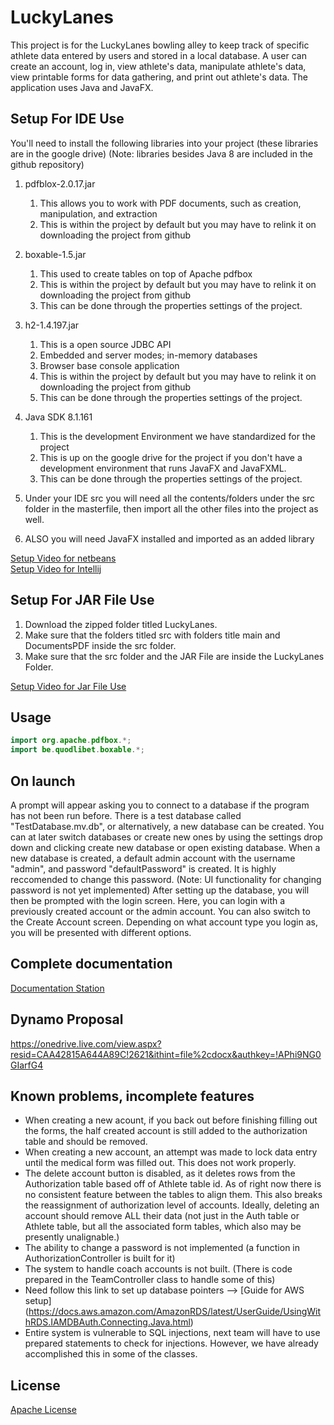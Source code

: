 # LuckyLanes
This project is for the LuckyLanes bowling alley to keep track of specific athlete data entered by users and stored in a local
database. A user can create an account, log in, view athlete's data, manipulate athlete's data, view printable forms for data gathering, and 
print out athlete's data. The application uses Java and JavaFX. 

## Setup For IDE Use
You'll need to install the following libraries into your project (these libraries are in the google drive)
(Note: libraries besides Java 8 are included in the github repository)

   1. pdfblox-2.0.17.jar
        1. This allows you to work with PDF documents, such as creation, manipulation, and extraction
        2. This is within the project by default but you may have to relink it on downloading the project from github
        
   2. boxable-1.5.jar
        1. This used to create tables on top of Apache pdfbox
        2. This is within the project by default but you may have to relink it on downloading the project from github
        3. This can be done through the properties settings of the project. 
    
   3. h2-1.4.197.jar
        1. This is a open source JDBC API
        2. Embedded and server modes; in-memory databases
        3. Browser base console application
        4. This is within the project by default but you may have to relink it on downloading the project from github
        5. This can be done through the properties settings of the project. 
        
   4. Java SDK 8.1.161 
        1. This is the development Environment we have standardized for the project
        2. This is up on the google drive for the project if you don't have a development environment that runs JavaFX and JavaFXML.
        3. This can be done through the properties settings of the project. 

   5. Under your IDE src you will need all the contents/folders under the src folder in the masterfile, then import all the other files into the project as well.
   6. ALSO you will need JavaFX installed and imported as an added library
 
 
[Setup Video for netbeans](https://www.youtube.com/watch?v=RXoIOWlP0dY)<br>
[Setup Video for Intellij](https://youtu.be/BkzNg47k8DQ)

## Setup For JAR File Use
   1. Download the zipped folder titled LuckyLanes. 
   2. Make sure that the folders titled src with folders title main and DocumentsPDF inside the src folder.
   3. Make sure that the src folder and the JAR File are inside the LuckyLanes Folder.

[Setup Video for Jar File Use](https://drive.google.com/drive/u/3/folders/1Hl_rNmPjIei2WYsT1fumofl10czmwujY)
        
## Usage
 ```java
import org.apache.pdfbox.*;
import be.quodlibet.boxable.*;
```

## On launch
A prompt will appear asking you to connect to a database if the program has not been run before. There is a test database called "TestDatabase.mv.db", or alternatively, a new database can be created. You can at later switch databases or create new ones by using the settings drop down and clicking create new database or open existing database. When a new database is created, a default admin account with the username "admin", and password "defaultPassword" is created. It is highly reccomended to change this password. (Note: UI functionality for changing password is not yet implemented) After setting up the database, you will then be prompted with the login screen. Here, you can login with a previously created account or the admin account. You can also switch to the Create Account screen. Depending on what account type you login as, you will be presented with different options.

## Complete documentation
[Documentation Station](https://docs.google.com/document/d/1CYt3Xl13mugHgATuaXxcm7oLQJDwlJRIyBNsAmsLcEI/edit#)

## Dynamo Proposal
https://onedrive.live.com/view.aspx?resid=CAA42815A644A89C!2621&ithint=file%2cdocx&authkey=!APhi9NG0GIarfG4

## Known problems, incomplete features
- When creating a new acount, if you back out before finishing filling out the forms, the half created account is still added to the authorization table and should be removed.
- When creating a new account, an attempt was made to lock data entry until the medical form was filled out. This does not work properly.
- The delete account button is disabled, as it deletes rows from the Authorization table based off of Athlete table id. As of right now there is no consistent feature between the tables to align them. This also breaks the reassignment of authorization level of accounts. Ideally, deleting an account should remove ALL their data (not just in the Auth table or Athlete table, but all the associated form tables, which also may be presently unalignable.) 
- The ability to change a password is not implemented (a function in AuthorizationController is built for it)
- The system to handle coach accounts is not built. (There is code prepared in the TeamController class to handle some of this)
- Need follow this link to set up database pointers —> [Guide for AWS setup] (https://docs.aws.amazon.com/AmazonRDS/latest/UserGuide/UsingWithRDS.IAMDBAuth.Connecting.Java.html)
- Entire system is vulnerable to SQL injections, next team will have to use prepared statements to check for injections.  However, we have already accomplished this in some of the classes. 

## License
[Apache License](http://www.apache.org/licenses/)
